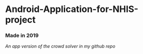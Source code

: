 # Android-Application-for-NHIS-project
### Made in 2019
 *An app version of the crowd solver in my github repo*
